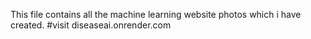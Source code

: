 This file contains all the machine learning website photos which i have created.
#visit diseaseai.onrender.com
